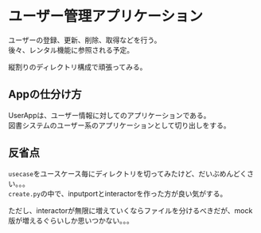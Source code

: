 # ユーザー管理アプリケーション

ユーザーの登録、更新、削除、取得などを行う。  
後々、レンタル機能に参照される予定。

縦割りのディレクトリ構成で頑張ってみる。

## Appの仕分け方

UserAppは、ユーザー情報に対してのアプリケーションである。  
図書システムのユーザー系のアプリケーションとして切り出しをする。

## 反省点

`usecase`をユースケース毎にディレクトリを切ってみたけど、だいぶめんどくさい。。。  
`create.py`の中で、inputportとinteractorを作った方が良い気がする。

ただし、interactorが無限に増えていくならファイルを分けるべきだが、mock版が増えるぐらいしか思いつかない。。。
